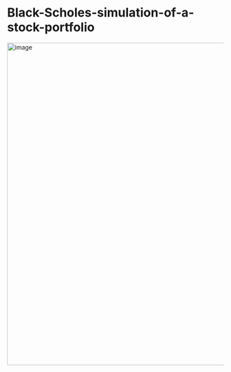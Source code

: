 # Black-Scholes-simulation-of-a-stock-portfolio
<img width="1248" height="749" alt="image" src="https://github.com/user-attachments/assets/536b1c70-f437-4c4b-ab9f-a1b14e0dd849" />
